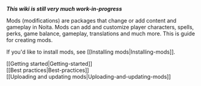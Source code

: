 **_This wiki is still very much work-in-progress_**

Mods (modifications) are packages that change or add content and gameplay in Noita. Mods can add and customize player characters, spells, perks, game balance, gameplay, translations and much more. This is guide for creating mods. 

If you'd like to install mods, see [[Installing mods|Installing-mods]].


[[Getting started|Getting-started]]<br>
[[Best practices|Best-practices]]<br>
[[Uploading and updating mods|Uploading-and-updating-mods]]